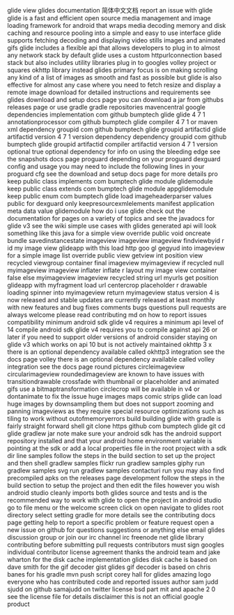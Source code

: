 glide view glides documentation 简体中文文档 report an issue with glide glide is a fast and efficient open source media management and image loading framework for android that wraps media decoding memory and disk caching and resource pooling into a simple and easy to use interface glide supports fetching decoding and displaying video stills images and animated gifs glide includes a flexible api that allows developers to plug in to almost any network stack by default glide uses a custom httpurlconnection based stack but also includes utility libraries plug in to googles volley project or squares okhttp library instead glides primary focus is on making scrolling any kind of a list of images as smooth and fast as possible but glide is also effective for almost any case where you need to fetch resize and display a remote image download for detailed instructions and requirements see glides download and setup docs page you can download a jar from githubs releases page or use gradle gradle repositories mavencentral google dependencies implementation com github bumptech glide glide 4 7 1 annotationprocessor com github bumptech glide compiler 4 7 1 or maven xml dependency groupid com github bumptech glide groupid artifactid glide artifactid version 4 7 1 version dependency dependency groupid com github bumptech glide groupid artifactid compiler artifactid version 4 7 1 version optional true optional dependency for info on using the bleeding edge see the snapshots docs page proguard depending on your proguard dexguard config and usage you may need to include the following lines in your proguard cfg see the download and setup docs page for more details pro keep public class implements com bumptech glide module glidemodule keep public class extends com bumptech glide module appglidemodule keep public enum com bumptech glide load imageheaderparser values public for dexguard only keepresourcexmlelements manifest application meta data value glidemodule how do i use glide check out the documentation for pages on a variety of topics and see the javadocs for glide v3 see the wiki simple use cases with glides generated api will look something like this java for a simple view override public void oncreate bundle savedinstancestate imageview imageview imageview findviewbyid r id my image view glideapp with this load http goo gl gegyud into imageview for a simple image list override public view getview int position view recycled viewgroup container final imageview myimageview if recycled null myimageview imageview inflater inflate r layout my image view container false else myimageview imageview recycled string url myurls get position glideapp with myfragment load url centercrop placeholder r drawable loading spinner into myimageview return myimageview status version 4 is now released and stable updates are currently released at least monthly with new features and bug fixes comments bugs questions pull requests are always welcome please read contributing md on how to report issues compatibility minimum android sdk glide v4 requires a minimum api level of 14 compile android sdk glide v4 requires you to compile against api 26 or later if you need to support older versions of android consider staying on glide v3 which works on api 10 but is not actively maintained okhttp 3 x there is an optional dependency available called okhttp3 integration see the docs page volley there is an optional dependency available called volley integration see the docs page round pictures circleimageview circularimageview roundedimageview are known to have issues with transitiondrawable crossfade with thumbnail or placeholder and animated gifs use a bitmaptransformation circlecrop will be available in v4 or dontanimate to fix the issue huge images maps comic strips glide can load huge images by downsampling them but does not support zooming and panning imageviews as they require special resource optimizations such as tiling to work without outofmemoryerrors build building glide with gradle is fairly straight forward shell git clone https github com bumptech glide git cd glide gradlew jar note make sure your android sdk has the android support repository installed and that your android home environment variable is pointing at the sdk or add a local properties file in the root project with a sdk dir line samples follow the steps in the build section to set up the project and then shell gradlew samples flickr run gradlew samples giphy run gradlew samples svg run gradlew samples contacturi run you may also find precompiled apks on the releases page development follow the steps in the build section to setup the project and then edit the files however you wish android studio cleanly imports both glides source and tests and is the recommended way to work with glide to open the project in android studio go to file menu or the welcome screen click on open navigate to glides root directory select setting gradle for more details see the contributing docs page getting help to report a specific problem or feature request open a new issue on github for questions suggestions or anything else email glides discussion group or join our irc channel irc freenode net glide library contributing before submitting pull requests contributors must sign googles individual contributor license agreement thanks the android team and jake wharton for the disk cache implementation glides disk cache is based on dave smith for the gif decoder gist glides gif decoder is based on chris banes for his gradle mvn push script corey hall for glides amazing logo everyone who has contributed code and reported issues author sam judd sjudd on github samajudd on twitter license bsd part mit and apache 2 0 see the license file for details disclaimer this is not an official google product